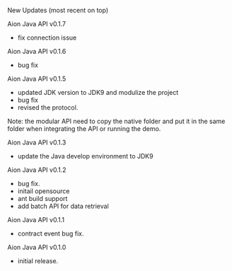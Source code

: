 New Updates (most recent on top)

Aion Java API v0.1.7
- fix connection issue

Aion Java API v0.1.6
- bug fix

Aion Java API v0.1.5
- updated JDK version to JDK9 and modulize the project
- bug fix
- revised the protocol.

Note:
the modular API need to copy the native folder and put it in the same folder when integrating the API or running the demo.

Aion Java API v0.1.3
- update the Java develop environment to JDK9

Aion Java API v0.1.2
- bug fix.
- initail opensource
- ant build support
- add batch API for data retrieval

Aion Java API v0.1.1
- contract event bug fix.

Aion Java API v0.1.0
- initial release.

